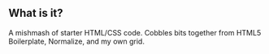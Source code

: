 ## What is it?
A mishmash of starter HTML/CSS code. Cobbles bits together from HTML5 Boilerplate, Normalize, and my own grid.